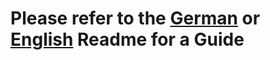 # Please refer to the [German](https://github.com/Bluethefurry/docs/blob/master/README_DE.md) or [English](https://github.com/Bluethefurry/docs/blob/master/README_EN.md) Readme for a Guide
 
 

